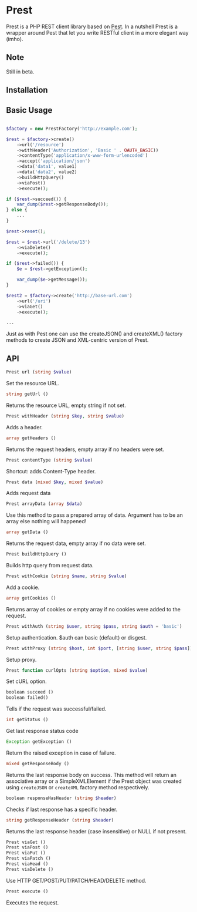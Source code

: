 Prest
=====

Prest is a PHP REST client library based on [Pest](https://github.com/educoder/pest).
In a nutshell Prest is a wrapper around Pest that let you write RESTful client in
a more elegant way (imho).

Note
----

Still in beta.

Installation
------------


Basic Usage
-----------

```php

$factory = new PrestFactory('http://example.com');

$rest = $factory->create()
    ->url('/resource')
    ->withHeader('Authorization', 'Basic ' . OAUTH_BASIC))
    ->contentType('application/x-www-form-urlencoded')
    ->accept('application/json')
    ->data('data1', value1)
    ->data('data2', value2)
    ->buildHttpQuery()
    ->viaPost()
    ->execute();

if ($rest->succeed()) {
    var_dump($rest->getResponseBody());
} else {
    ...
}

$rest->reset();

$rest = $rest->url('/delete/13')
    ->viaDelete()
    ->execute();

if ($rest->failed()) {
    $e = $rest->getException();

    var_dump($e->getMessage());
}

$rest2 = $factory->create('http://base-url.com')
    ->url('/uri')
    ->viaGet()
    ->execute();

...

```
Just as with Pest one can use the createJSON() and createXML() factory methods to
create JSON and XML-centric version of Prest.


API
---
```php
Prest url (string $value)
```
Set the resource URL.

```php
string getUrl ()
```
Returns the resource URL, empty string if not set.

```php
Prest withHeader (string $key, string $value)
```
Adds a header.

```php
array getHeaders ()
```
Returns the request headers, empty array if no headers were set.

```php
Prest contentType (string $value)
```
Shortcut: adds Content-Type header.

```php
Prest data (mixed $key, mixed $value)
```
Adds request data

```php
Prest arrayData (array $data)
```
Use this method to pass a prepared array of data. Argument has to be an array else
nothing will happened!

```php
array getData ()
```
Returns the request data, empty array if no data were set.

```php
Prest buildHttpQuery ()
```
Builds http query from request data.

```php
Prest withCookie (string $name, string $value)
```
Add a cookie.

```php
array getCookies ()
```
Returns array of cookies or empty array if no cookies were added to the request.

```php
Prest withAuth (string $user, string $pass, string $auth = 'basic')
```
Setup authentication. $auth can basic (default) or disgest.

```php
Prest withProxy (string $host, int $port, [string $user, string $pass])
```
Setup proxy.

```php
Prest function curlOpts (string $option, mixed $value)
```
Set cURL option.

```php
boolean succeed ()
boolean failed()
```
Tells if the request was successful/failed.

```php
int getStatus ()
```
Get last response status code

```php
Exception getException ()
```
Return the raised exception in case of failure.

```php
mixed getResponseBody ()
```
Returns the last response body on success. This method will return an associative array or
a SimpleXMLElement if the Prest object was created using ```createJSON``` or ```createXML```
factory method respectively.

```php
boolean responseHasHeader (string $header)
```
Checks if last response has a specific header.

```php
string getResponseHeader (string $header)
```
Returns the last response header (case insensitive) or NULL if not present.

```php
Prest viaGet ()
Prest viaPost ()
Prest viaPut ()
Prest viaPatch ()
Prest viaHead ()
Prest viaDelete ()
```
Use HTTP GET/POST/PUT/PATCH/HEAD/DELETE method.

```php
Prest execute ()
```
Executes the request.